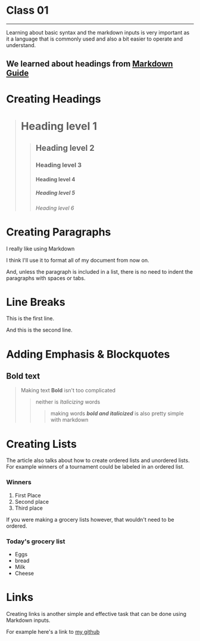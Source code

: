 # Class 01
<hr>

Learning about basic syntax and the markdown inputs is very important as it a language that is commonly used and also a bit easier to operate and understand.

## We learned about headings from [Markdown Guide](https://markdownguide.org/basic-syntax/)




# Creating Headings
> # Heading level 1
>> ## Heading level 2	
>> ### Heading level 3	
>> #### Heading level 4	
>> ##### Heading level 5	
>> ###### Heading level 6	

# Creating Paragraphs
I really like using Markdown

I think I'll use it to format all of my document from now on.

And, unless the paragraph is included in a list, there is no need to indent the paragraphs with spaces or tabs.

# Line Breaks
This is the first line.

And this is the second line.

# Adding Emphasis & Blockquotes
## Bold text
> Making text **Bold** isn't too complicated
>> neither is *Italicizing* words
>>> making words ***bold and italicized*** is also pretty simple with markdown

# Creating Lists

The article also talks about how to create ordered lists and unordered lists. For example winners of a tournament could be labeled in an ordered list.

### Winners
1. First Place
2. Second place
3. Third place

If you were making a grocery lists however, that wouldn't need to be ordered.

### Today's grocery list
- Eggs
- bread
- Milk 
- Cheese

# Links
Creating links is another simple and effective task that can be done using Markdown inputs.

For example here's a link to [my github]()
